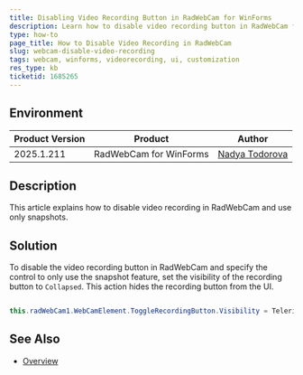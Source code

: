 ```yaml
---
title: Disabling Video Recording Button in RadWebCam for WinForms
description: Learn how to disable video recording button in RadWebCam for WinForms to utilize only the snapshot feature.
type: how-to
page_title: How to Disable Video Recording in RadWebCam
slug: webcam-disable-video-recording
tags: webcam, winforms, videorecording, ui, customization
res_type: kb
ticketid: 1685265
---
```


## Environment

|Product Version|Product|Author|
|----|----|----|
|2025.1.211|RadWebCam for WinForms|[Nadya Todorova](https://www.telerik.com/blogs/author/nadya-karaivanova)|

## Description

This article explains how to disable video recording in RadWebCam and use only snapshots.

## Solution

To disable the video recording button in RadWebCam and specify the control to only use the snapshot feature, set the visibility of the recording button to `Collapsed`. This action hides the recording button from the UI.

````C#

this.radWebCam1.WebCamElement.ToggleRecordingButton.Visibility = Telerik.WinControls.ElementVisibility.Collapsed;

````

## See Also
* [Overview](https://docs.telerik.com/devtools/winforms/controls/webcam/overview)
